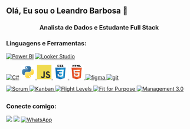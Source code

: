 ## Olá, Eu sou o Leandro Barbosa 👋

<h3 align="center">Analista de Dados e Estudante Full Stack</h3>

<h3 align="left">Linguagens e Ferramentas:</h3>
<p align="left"> 
<a href="https://powerbi.microsoft.com/" target="_blank"> <img src="https://upload.wikimedia.org/wikipedia/commons/c/cf/New_Power_BI_Logo.svg" alt="Power BI" width="40" height="40"/></a>
<a href="https://lookerstudio.google.com/" target="_blank"><img src="https://www.gstatic.com/analytics-lego/svg/ic_looker_studio.svg" alt="Looker Studio" width="40" height="40"/ </a>

<a href="https://learn.microsoft.com/en-us/dotnet/csharp/" target="_blank"> <img src="https://cdn.worldvectorlogo.com/logos/c--4.svg" alt="C#" width="40" height="40"/></a>
<a href="https://www.python.org/" target="_blank"><img src="https://raw.githubusercontent.com/devicons/devicon/master/icons/python/python-original.svg" alt="Python" width="40" height="40"/> </a> 
<a href="https://developer.mozilla.org/en-US/docs/Web/JavaScript" target="_blank"> <img src="https://raw.githubusercontent.com/devicons/devicon/master/icons/javascript/javascript-original.svg" alt="javascript" width="40" height="40"/> </a>
<a href="https://www.w3schools.com/css/" target="_blank"> <img src="https://raw.githubusercontent.com/devicons/devicon/master/icons/css3/css3-original-wordmark.svg" alt="css3" width="40" height="40"/> </a> </a>
<a href="https://www.w3.org/html/" target="_blank"> <img src="https://raw.githubusercontent.com/devicons/devicon/master/icons/html5/html5-original-wordmark.svg" alt="html5" width="40" height="40"/> </a>
<a href="https://www.figma.com/" target="_blank"> <img src="https://www.vectorlogo.zone/logos/figma/figma-icon.svg" alt="figma" width="40" height="40"/> </a> 
<a href="https://git-scm.com/" target="_blank"> <img src="https://www.vectorlogo.zone/logos/git-scm/git-scm-icon.svg" alt="git" width="40" height="40"/> </a>

<a href="https://www.scrum.org/" target="_blank"><img src="https://scrumorg-website-prod.s3.amazonaws.com/drupal/inline-images/2022-09/asset_44psmi_0.png" alt="Scrum" width="40" height="40"/> </a>
<a href="https://kanbanize.com/kanban-resources/getting-started/what-is-kanban" target="_blank"> 
  <img src="https://br.k21.global/wp-content/uploads/2021/09/kanban-management-professional-kmpii.png" alt="Kanban" width="40" height="40"/> </a>
<a href="https://www.flightlevels.io/" target="_blank"> 
  <img src="https://br.k21.global/wp-content/uploads/2021/07/flight-levels-system-architecture-flsa-2.png" alt="Flight Levels" width="40" height="40"/> 
</a>
<a href="https://fitforpurposeframework.org/" target="_blank"><img src="https://br.k21.global/wp-content/uploads/2020/12/cxp_badges_kanban_f4p-1.png" alt="Fit for Purpose" width="40" height="40"/> </a>
<a href="https://management30.com/" target="_blank"> 
  <img src="https://management30.com/wp-content/themes/m30/images/m30-logo.png" alt="Management 3.0" width="40" height="40"/> 
</a>

##
<h3 align="left">Conecte comigo:</h3>
<p align="left">
<a href="https://www.linkedin.com/in/leandro-barbosa-de-lurde-aba337198/" target="_blank"><img src="https://img.shields.io/badge/-LinkedIn-%230077B5?style=for-the-badge&logo=linkedin&logoColor=white" target="_blank"></a> 
<a href = "mailto:le.barbosa@icloud.com"><img src="https://img.shields.io/badge/-Gmail-%23333?style=for-the-badge&logo=gmail&logoColor=white" target="_blank"></a>
<a href="https://wa.me/5569984279799" target="_blank"> <img src="https://img.shields.io/badge/WhatsApp-25D366?style=for-the-badge&logo=whatsapp&logoColor=white" alt="WhatsApp"/> 
</a>

</p>



